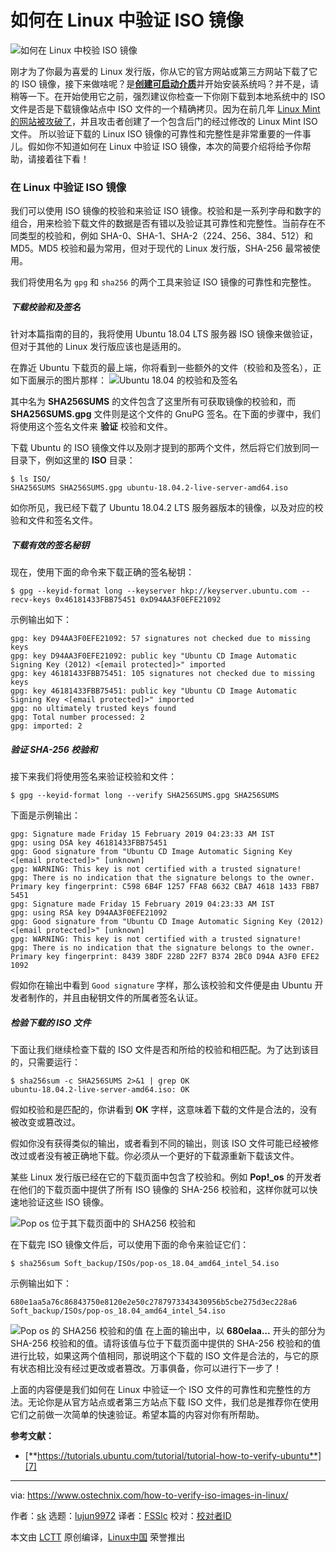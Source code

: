 [#]: collector: "lujun9972"
[#]: translator: "FSSlc"
[#]: reviewer: " "
[#]: publisher: " "
[#]: url: " "
[#]: subject: "How To Verify ISO Images In Linux"
[#]: via: "https://www.ostechnix.com/how-to-verify-iso-images-in-linux/"
[#]: author: "sk https://www.ostechnix.com/author/sk/"

如何在 Linux 中验证 ISO 镜像
======

![如何在 Linux 中校验 ISO 镜像][1]

刚才为了你最为喜爱的 Linux 发行版，你从它的官方网站或第三方网站下载了它的 ISO 镜像，接下来做啥呢？是[**创建可启动介质**][2]并开始安装系统吗？并不是，请稍等一下。在开始使用它之前，强烈建议你检查一下你刚下载到本地系统中的 ISO 文件是否是下载镜像站点中 ISO 文件的一个精确拷贝。因为在前几年 [Linux Mint 的网站被攻破了][3]，并且攻击者创建了一个包含后门的经过修改的 Linux Mint ISO 文件。 所以验证下载的 Linux ISO 镜像的可靠性和完整性是非常重要的一件事儿。假如你不知道如何在 Linux 中验证 ISO 镜像，本次的简要介绍将给予你帮助，请接着往下看！

### 在 Linux 中验证 ISO 镜像

我们可以使用 ISO 镜像的校验和来验证 ISO 镜像。校验和是一系列字母和数字的组合，用来检验下载文件的数据是否有错以及验证其可靠性和完整性。当前存在不同类型的校验和，例如 SHA-0、SHA-1、SHA-2（224、256、384、512）和 MD5。MD5 校验和最为常用，但对于现代的 Linux 发行版，SHA-256 最常被使用。

我们将使用名为 `gpg` 和 `sha256` 的两个工具来验证 ISO 镜像的可靠性和完整性。

##### 下载校验和及签名

针对本篇指南的目的，我将使用 Ubuntu 18.04 LTS 服务器 ISO 镜像来做验证，但对于其他的 Linux 发行版应该也是适用的。

在靠近 Ubuntu 下载页的最上端，你将看到一些额外的文件（校验和及签名），正如下面展示的图片那样：
![Ubuntu 18.04 的校验和及签名][4]

其中名为 **SHA256SUMS**  的文件包含了这里所有可获取镜像的校验和，而 **SHA256SUMS.gpg** 文件则是这个文件的 GnuPG 签名。在下面的步骤中，我们将使用这个签名文件来 **验证** 校验和文件。

下载 Ubuntu 的 ISO 镜像文件以及刚才提到的那两个文件，然后将它们放到同一目录下，例如这里的 **ISO** 目录：

```
$ ls ISO/
SHA256SUMS SHA256SUMS.gpg ubuntu-18.04.2-live-server-amd64.iso
```
如你所见，我已经下载了 Ubuntu 18.04.2 LTS 服务器版本的镜像，以及对应的校验和文件和签名文件。

##### 下载有效的签名秘钥

现在，使用下面的命令来下载正确的签名秘钥：

```
$ gpg --keyid-format long --keyserver hkp://keyserver.ubuntu.com --recv-keys 0x46181433FBB75451 0xD94AA3F0EFE21092
```

示例输出如下：

```
gpg: key D94AA3F0EFE21092: 57 signatures not checked due to missing keys
gpg: key D94AA3F0EFE21092: public key "Ubuntu CD Image Automatic Signing Key (2012) <[email protected]>" imported
gpg: key 46181433FBB75451: 105 signatures not checked due to missing keys
gpg: key 46181433FBB75451: public key "Ubuntu CD Image Automatic Signing Key <[email protected]>" imported
gpg: no ultimately trusted keys found
gpg: Total number processed: 2
gpg: imported: 2
```

##### 验证 SHA-256 校验和

接下来我们将使用签名来验证校验和文件：

```
$ gpg --keyid-format long --verify SHA256SUMS.gpg SHA256SUMS
```

下面是示例输出：

```
gpg: Signature made Friday 15 February 2019 04:23:33 AM IST
gpg: using DSA key 46181433FBB75451
gpg: Good signature from "Ubuntu CD Image Automatic Signing Key <[email protected]>" [unknown]
gpg: WARNING: This key is not certified with a trusted signature!
gpg: There is no indication that the signature belongs to the owner.
Primary key fingerprint: C598 6B4F 1257 FFA8 6632 CBA7 4618 1433 FBB7 5451
gpg: Signature made Friday 15 February 2019 04:23:33 AM IST
gpg: using RSA key D94AA3F0EFE21092
gpg: Good signature from "Ubuntu CD Image Automatic Signing Key (2012) <[email protected]>" [unknown]
gpg: WARNING: This key is not certified with a trusted signature!
gpg: There is no indication that the signature belongs to the owner.
Primary key fingerprint: 8439 38DF 228D 22F7 B374 2BC0 D94A A3F0 EFE2 1092
```

假如你在输出中看到 `Good signature` 字样，那么该校验和文件便是由 Ubuntu 开发者制作的，并且由秘钥文件的所属者签名认证。

##### 检验下载的 ISO 文件

下面让我们继续检查下载的 ISO 文件是否和所给的校验和相匹配。为了达到该目的，只需要运行：

```
$ sha256sum -c SHA256SUMS 2>&1 | grep OK
ubuntu-18.04.2-live-server-amd64.iso: OK
```

假如校验和是匹配的，你讲看到 **OK** 字样，这意味着下载的文件是合法的，没有被改变或篡改过。

假如你没有获得类似的输出，或者看到不同的输出，则该 ISO 文件可能已经被修改过或者没有被正确地下载。你必须从一个更好的下载源重新下载该文件。

某些 Linux 发行版已经在它的下载页面中包含了校验和。例如 **Pop!_os** 的开发者在他们的下载页面中提供了所有 ISO 镜像的 SHA-256 校验和，这样你就可以快速地验证这些 ISO 镜像。


![Pop os 位于其下载页面中的 SHA256 校验和][5]

在下载完 ISO 镜像文件后，可以使用下面的命令来验证它们：

```
$ sha256sum Soft_backup/ISOs/pop-os_18.04_amd64_intel_54.iso
```

示例输出如下：

```
680e1aa5a76c86843750e8120e2e50c2787973343430956b5cbe275d3ec228a6 Soft_backup/ISOs/pop-os_18.04_amd64_intel_54.iso
```

![Pop os 的 SHA256 校验和的值][6]
在上面的输出中，以 **680elaa…** 开头的部分为 SHA-256 校验和的值。请将该值与位于下载页面中提供的 SHA-256 校验和的值进行比较，如果这两个值相同，那说明这个下载的 ISO 文件是合法的，与它的原有状态相比没有经过更改或者篡改。万事俱备，你可以进行下一步了！

上面的内容便是我们如何在 Linux 中验证一个 ISO 文件的可靠性和完整性的方法。无论你是从官方站点或者第三方站点下载 ISO 文件，我们总是推荐你在使用它们之前做一次简单的快速验证。希望本篇的内容对你有所帮助。

**参考文献：**

  * [**https://tutorials.ubuntu.com/tutorial/tutorial-how-to-verify-ubuntu**][7]

--------------------------------------------------------------------------------

via: https://www.ostechnix.com/how-to-verify-iso-images-in-linux/

作者：[sk][a]
选题：[lujun9972][b]
译者：[FSSlc](https://github.com/FSSlc)
校对：[校对者ID](https://github.com/校对者ID)

本文由 [LCTT](https://github.com/LCTT/TranslateProject) 原创编译，[Linux中国](https://linux.cn/) 荣誉推出

[a]: https://www.ostechnix.com/author/sk/
[b]: https://github.com/lujun9972
[1]: https://www.ostechnix.com/wp-content/uploads/2019/07/Verify-ISO-Images-In-Linux-720x340.png
[2]: https://www.ostechnix.com/etcher-beauitiful-app-create-bootable-sd-cards-usb-drives/
[3]: https://blog.linuxmint.com/?p=2994
[4]: https://www.ostechnix.com/wp-content/uploads/2019/07/Ubuntu-18.04-checksum-and-signature.png
[5]: https://www.ostechnix.com/wp-content/uploads/2019/07/Pop-os-SHA256-sum.png
[6]: https://www.ostechnix.com/wp-content/uploads/2019/07/Pop-os-SHA256-sum-value.png
[7]: https://tutorials.ubuntu.com/tutorial/tutorial-how-to-verify-ubuntu
